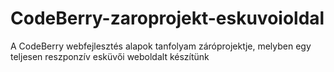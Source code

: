 # CodeBerry-zaroprojekt-eskuvoioldal
A CodeBerry webfejlesztés alapok tanfolyam záróprojektje, melyben egy teljesen reszponzív esküvői weboldalt készítünk
